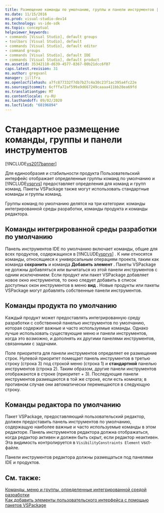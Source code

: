 ```yaml
---
title: Размещение команды по умолчанию, группы и панели инструментов | Документация Майкрософт
ms.date: 11/15/2016
ms.prod: visual-studio-dev14
ms.technology: vs-ide-sdk
ms.topic: conceptual
helpviewer_keywords:
- commands [Visual Studio], default groups
- toolbars [Visual Studio], default
- commands [Visual Studio], default editor
- command groups
- commands [Visual Studio], default IDE
- commands [Visual Studio], default product
ms.assetid: 35342110-d639-4577-8367-00b21dcc6f07
caps.latest.revision: 31
ms.author: gregvanl
manager: jillfra
ms.openlocfilehash: a7fc877332f7db7b27c4a30c23f1ac395a4fc22e
ms.sourcegitcommit: 6cfffa72af599a9d667249caaaa411bb28ea69fd
ms.translationtype: MT
ms.contentlocale: ru-RU
ms.lasthandoff: 09/02/2020
ms.locfileid: "68196894"
---
```

# <a name="default-command-group-and-toolbar-placement"></a>Стандартное размещение команды, группы и панели инструментов
[!INCLUDE[vs2017banner](../../includes/vs2017banner.md)]

Для единообразия и стабильности продукта Пользовательский интерфейс отображает определенные группы команд по умолчанию и [!INCLUDE[vsprvs](../../includes/vsprvs-md.md)] предоставляет определения для команд и групп команд. Пакеты VSPackage также могут использовать стандартные команды и группы команд.  
  
 Группы команд по умолчанию делятся на три категории: команды интегрированной среды разработки, команды продукта и команды редактора.  
  
## <a name="default-ide-commands"></a>Команды интегрированной среды разработки по умолчанию  
 Панель инструментов IDE по умолчанию включает команды, общие для всех продуктов, содержащихся в [!INCLUDE[vsprvs](../../includes/vsprvs-md.md)] . К ним относятся команды, относящиеся к универсальным операциям проекта, таким как команда **сохранить** и команда **Добавить элемент** . Пакеты VSPackage не должны добавляться или вычитаться из этой панели инструментов с одним исключением: Если продукт или пакет VSPackage добавляет новое окно инструментов, то окно следует добавить в список доступных окон инструментов в меню **вид** . Новые продукты или пакеты VSPackage могут добавлять собственные панели инструментов.  
  
## <a name="default-product-commands"></a>Команды продукта по умолчанию  
 Каждый продукт может предоставлять интегрированную среду разработки с собственной панелью инструментов по умолчанию, которая содержит важные и часто используемые команды. Однако лучше использовать существующие меню и панели инструментов, когда это возможно, и дополнять их другими панелями инструментов, связанными с задачами.  
  
 Поле приоритета для панели инструментов определяет ее размещение строк. Нулевой приоритет помещает панель инструментов в третью строку (строка 3) под строкой меню (строка 1) и **стандартной** панелью инструментов (строка 2). Таким образом, другие панели инструментов отображаются в строке (приоритет + 3). Последующие панели инструментов размещаются в той же строке, если есть комната; в противном случае они автоматически перемещаются в следующую строку.  
  
## <a name="default-editor-commands"></a>Команды редактора по умолчанию  
 Пакет VSPackage, предоставляющий пользовательский редактор, должен предоставить панель инструментов по умолчанию, содержащую наиболее важные и часто используемые команды в этом редакторе. Панель инструментов редактора должна отображаться, когда редактор активен и должен быть скрыт, если редактор неактивен. Эта видимость контролируется в `VisibilityConstraints Element` vsct-файле.  
  
 Панели инструментов редактора должны размещаться под панелями IDE и продуктов.  
  
## <a name="see-also"></a>См. также:  
 [Команды, меню и группы, определенные интегрированной средой разработки](../../extensibility/internals/ide-defined-commands-menus-and-groups.md)   
 [Как добавить элементы пользовательского интерфейса с помощью пакетов VSPackage](../../extensibility/internals/how-vspackages-add-user-interface-elements.md)
